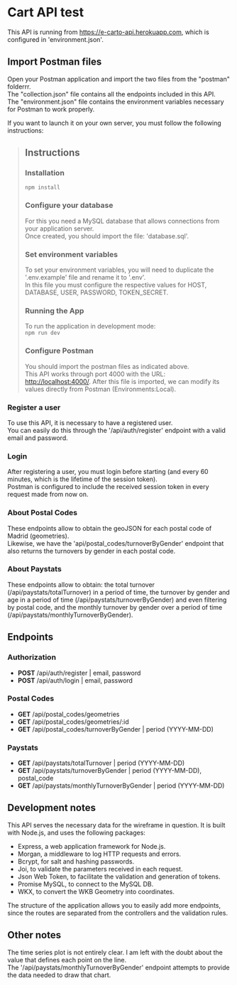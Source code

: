 # Cart API test

This API is running from <https://e-carto-api.herokuapp.com>, which is configured in 'environment.json'.  

## Import Postman files

Open your Postman application and import the two files from the "postman" folderrr.  
The "collection.json" file contains all the endpoints included in this API.  
The "environment.json" file contains the environment variables necessary for Postman to work properly.  

If you want to launch it on your own server, you must follow the following instructions:

> ## Instructions
>
> ### Installation
>
> `npm install`
>
> ### Configure your database
>
> For this you need a MySQL database that allows connections from your application server.  
> Once created, you should import the file: 'database.sql'.  
>
> ### Set environment variables
>
> To set your environment variables, you will need to duplicate the '.env.example' file and rename it to '.env'.  
> In this file you must configure the respective values for HOST, DATABASE, USER, PASSWORD, TOKEN_SECRET.
>
> ### Running the App
>
> To run the application in development mode:  
> `npm run dev`
>
> ### Configure Postman
>
> You should import the postman files as indicated above.  
> This API works through port 4000 with the URL: <http://localhost:4000/>. After this file is imported, we can modify its values directly from Postman (Environments:Local).

### Register a user

To use this API, it is necessary to have a registered user.  
You can easily do this through the '/api/auth/register' endpoint with a valid email and password.

### Login

After registering a user, you must login before starting (and every 60 minutes, which is the lifetime of the session token).  
Postman is configured to include the received session token in every request made from now on.

### About Postal Codes

These endpoints allow to obtain the geoJSON for each postal code of Madrid (geometries).  
Likewise, we have the 'api/postal_codes/turnoverByGender' endpoint that also returns the turnovers by gender in each postal code.

### About Paystats

These endpoints allow to obtain: the total turnover (/api/paystats/totalTurnover) in a period of time, the turnover by gender and age in a period of time (/api/paystats/turnoverByGender) and even filtering by postal code, and the monthly turnover by gender over a period of time (/api/paystats/monthlyTurnoverByGender).

## Endpoints

### Authorization

- **POST** /api/auth/register | email, password
- **POST** /api/auth/login | email, password

### Postal Codes

- **GET** /api/postal_codes/geometries
- **GET** /api/postal_codes/geometries/:id
- **GET** /api/postal_codes/turnoverByGender | period (YYYY-MM-DD)

### Paystats

- **GET** /api/paystats/totalTurnover | period (YYYY-MM-DD)
- **GET** /api/paystats/turnoverByGender | period (YYYY-MM-DD), postal_code
- **GET** /api/paystats/monthlyTurnoverByGender | period (YYYY-MM-DD)

## Development notes

This API serves the necessary data for the wireframe in question. It is built with Node.js, and uses the following packages:  

- Express, a web application framework for Node.js.
- Morgan, a middleware to log HTTP requests and errors.
- Bcrypt, for salt and hashing passwords.
- Joi, to validate the parameters received in each request.
- Json Web Token, to facilitate the validation and generation of tokens.
- Promise MySQL, to connect to the MySQL DB.
- WKX, to convert the WKB Geometry into coordinates.  

The structure of the application allows you to easily add more endpoints, since the routes are separated from the controllers and the validation rules.

## Other notes

The time series plot is not entirely clear. I am left with the doubt about the value that defines each point on the line.  
The '/api/paystats/monthlyTurnoverByGender' endpoint attempts to provide the data needed to draw that chart.
